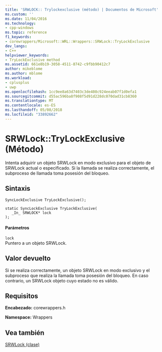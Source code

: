 ```yaml
---
title: 'SRWLOCK:: Trylockexclusive (método) | Documentos de Microsoft'
ms.custom: ''
ms.date: 11/04/2016
ms.technology:
- cpp-windows
ms.topic: reference
f1_keywords:
- corewrappers/Microsoft::WRL::Wrappers::SRWLock::TryLockExclusive
dev_langs:
- C++
helpviewer_keywords:
- TryLockExclusive method
ms.assetid: 661e8b19-3058-4511-8742-c9fbb90412c7
author: mikeblome
ms.author: mblome
ms.workload:
- cplusplus
- uwp
ms.openlocfilehash: 1cc9ee8a63d7403c3de408c924eeab07f1d0efa1
ms.sourcegitcommit: d55ac596ba8f908f5d91d228dc070dad31cb8360
ms.translationtype: MT
ms.contentlocale: es-ES
ms.lasthandoff: 05/08/2018
ms.locfileid: "33892662"
---
```

# <a name="srwlocktrylockexclusive-method"></a>SRWLock::TryLockExclusive (Método)
Intenta adquirir un objeto SRWLock en modo exclusivo para el objeto de SRWLock actual o especificado. Si la llamada se realiza correctamente, el subproceso de llamada toma posesión del bloqueo.  
  
## <a name="syntax"></a>Sintaxis  
  
```  
SyncLockExclusive TryLockExclusive();  
  
static SyncLockExclusive TryLockExclusive(  
   _In_ SRWLOCK* lock  
);  
```  
  
#### <a name="parameters"></a>Parámetros  
 `lock`  
 Puntero a un objeto SRWLock.  
  
## <a name="return-value"></a>Valor devuelto  
 Si se realiza correctamente, un objeto SRWLock en modo exclusivo y el subproceso que realiza la llamada toma posesión del bloqueo. En caso contrario, un SRWLock objeto cuyo estado no es válido.  
  
## <a name="requirements"></a>Requisitos  
 **Encabezado:** corewrappers.h  
  
 **Namespace:** Wrappers  
  
## <a name="see-also"></a>Vea también  
 [SRWLock (clase)](../windows/srwlock-class.md)